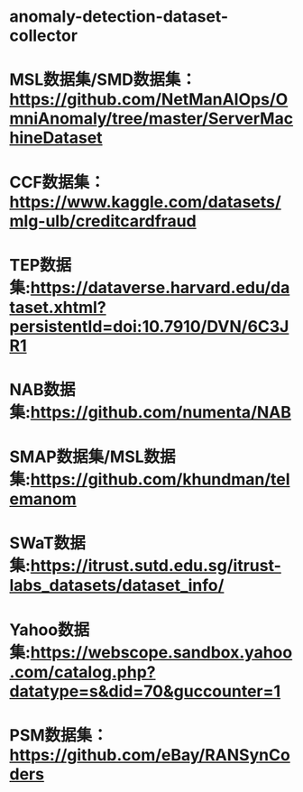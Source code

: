 # anomaly-detection-dataset-collector

# MSL数据集/SMD数据集：https://github.com/NetManAIOps/OmniAnomaly/tree/master/ServerMachineDataset
# CCF数据集：https://www.kaggle.com/datasets/mlg-ulb/creditcardfraud
# TEP数据集:https://dataverse.harvard.edu/dataset.xhtml?persistentId=doi:10.7910/DVN/6C3JR1
# NAB数据集:https://github.com/numenta/NAB
# SMAP数据集/MSL数据集:https://github.com/khundman/telemanom
# SWaT数据集:https://itrust.sutd.edu.sg/itrust-labs_datasets/dataset_info/
# Yahoo数据集:https://webscope.sandbox.yahoo.com/catalog.php?datatype=s&did=70&guccounter=1
# PSM数据集：https://github.com/eBay/RANSynCoders
